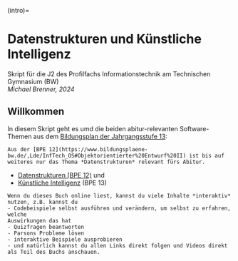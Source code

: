(intro)=
# Datenstrukturen und Künstliche Intelligenz
Skript für die J2 des Profilfachs Informationstechnik am Technischen Gymnasium (BW)  
*Michael Brenner, 2024*

## Willkommen

In diesem Skript geht es umd die beiden abitur-relevanten Software-Themen aus dem [Bildungsplan der Jahrgangsstufe 13](https://www.bildungsplaene-bw.de/,Lde/InfTech_OS):

```{margin}
Aus der [BPE 12](https://www.bildungsplaene-bw.de/,Lde/InfTech_OS#Objektorientierter%20Entwurf%20II) ist bis auf weiteres nur das Thema *Datenstrukturen* relevant fürs Abitur.
```
- [Datenstrukturen (BPE 12)](https://www.bildungsplaene-bw.de/,Lde/InfTech_OS#Objektorientierter%20Entwurf%20II) und 
- [Künstliche Intelligenz](https://www.bildungsplaene-bw.de/,Lde/InfTech_OS#K%C3%BCnstliche%20Intelligenz) (BPE 13)



```{tip}
Wenn du dieses Buch online liest, kannst du viele Inhalte *interaktiv* nutzen, z.B. kannst du
- Codebeispiele selbst ausführen und verändern, um selbst zu erfahren, welche 
Auswirkungen das hat
- Quizfragen beantworten
- Parsons Probleme lösen
- interaktive Beispiele ausprobieren
- und natürlich kannst du allen Links direkt folgen und Videos direkt als Teil des Buchs anschauen.
```

